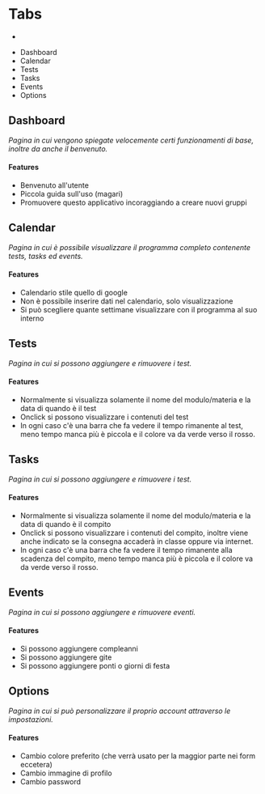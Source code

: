 # Tabs
-
* Dashboard
* Calendar
* Tests
* Tasks
* Events
* Options

## Dashboard

*Pagina in cui vengono spiegate velocemente certi funzionamenti di base, inoltre da anche il benvenuto.*

#### Features

* Benvenuto all'utente
* Piccola guida sull'uso (magari)
* Promuovere questo applicativo incoraggiando a creare nuovi gruppi

## Calendar

*Pagina in cui è possibile visualizzare il programma completo contenente tests, tasks ed events.*

#### Features

* Calendario stile quello di google
* Non è possibile inserire dati nel calendario, solo visualizzazione
* Si può scegliere quante settimane visualizzare con il programma al suo interno

## Tests

*Pagina in cui si possono aggiungere e rimuovere i test.*

#### Features

* Normalmente si visualizza solamente il nome del modulo/materia e la data di quando è il test
* Onclick si possono visualizzare i contenuti del test
* In ogni caso c'è una barra che fa vedere il tempo rimanente al test, meno tempo manca più è piccola e il colore va da verde verso il rosso.

## Tasks

*Pagina in cui si possono aggiungere e rimuovere i test.*

#### Features

* Normalmente si visualizza solamente il nome del modulo/materia e la data di quando è il compito
* Onclick si possono visualizzare i contenuti del compito, inoltre viene anche indicato se la consegna accaderà in classe oppure via internet.
* In ogni caso c'è una barra che fa vedere il tempo rimanente alla scadenza del compito, meno tempo manca più è piccola e il colore va da verde verso il rosso.

## Events

*Pagina in cui si possono aggiungere e rimuovere eventi.*

#### Features

* Si possono aggiungere compleanni
* Si possono aggiungere gite
* Si possono aggiungere ponti o giorni di festa

## Options

*Pagina in cui si può personalizzare il proprio account attraverso le impostazioni.*

#### Features

* Cambio colore preferito (che verrà usato per la maggior parte nei form eccetera)
* Cambio immagine di profilo
* Cambio password
